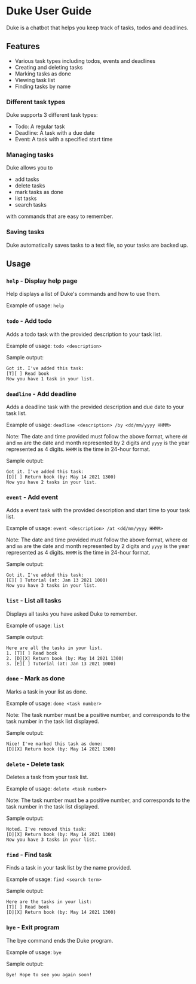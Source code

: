 # Duke User Guide
Duke is a chatbot that helps you keep track of tasks, todos 
and deadlines.

## Features

- Various task types including todos, events and deadlines
- Creating and deleting tasks
- Marking tasks as done
- Viewing task list
- Finding tasks by name

### Different task types 

Duke supports 3 different task types: 
- Todo: A regular task 
- Deadline: A task with a due date
- Event: A task with a specified start time

### Managing tasks

Duke allows you to 
- add tasks
- delete tasks
- mark tasks as done
- list tasks
- search tasks

with commands that are easy to remember.

### Saving tasks

Duke automatically saves tasks to a text file, so your tasks 
are backed up.


## Usage

### `help` - Display help page

Help displays a list of Duke's commands and how to use them.

Example of usage: `help`


### `todo` - Add todo

Adds a todo task with the provided description to your task list. 

Example of usage: `todo <description>`

Sample output:

```
Got it. I've added this task:
[T][ ] Read book 
Now you have 1 task in your list.
```

### `deadline` - Add deadline 

Adds a deadline task with the provided description and
due date to your task list.

Example of usage: `deadline <description> /by <dd/mm/yyyy HHMM>`

Note: The date and time provided must follow the above format, 
where `dd` and `mm` are the date and month represented by 2 digits
and `yyyy` is the year represented as 4 digits. `HHMM` is the time
in 24-hour format.

Sample output:

```
Got it. I've added this task:
[D][ ] Return book (by: May 14 2021 1300)
Now you have 2 tasks in your list.
```

### `event` - Add event

Adds a event task with the provided description and start time
to your task list.

Example of usage: `event <description> /at <dd/mm/yyyy HHMM>`

Note: The date and time provided must follow the above format,
where `dd` and `mm` are the date and month represented by 2 digits
and `yyyy` is the year represented as 4 digits. `HHMM` is the time
in 24-hour format.

Sample output:

```
Got it. I've added this task:
[E][ ] Tutorial (at: Jan 13 2021 1000)
Now you have 3 tasks in your list.
```

### `list` - List all tasks

Displays all tasks you have asked Duke to remember.

Example of usage: `list`

Sample output:

```
Here are all the tasks in your list.
1. [T][ ] Read book 
2. [D][X] Return book (by: May 14 2021 1300)
3. [E][ ] Tutorial (at: Jan 13 2021 1000)
```

### `done` - Mark as done 

Marks a task in your list as done.

Example of usage: `done <task number>`

Note: The task number must be a positive number, and
corresponds to the task number in the task list displayed.

Sample output:

```
Nice! I've marked this task as done:
[D][X] Return book (by: May 14 2021 1300)
```

### `delete` - Delete task

Deletes a task from your task list.

Example of usage: `delete <task number>`

Note: The task number must be a positive number, and
corresponds to the task number in the task list displayed.

Sample output:

```
Noted. I've removed this task: 
[D][X] Return book (by: May 14 2021 1300)
Now you have 3 tasks in your list.
```

### `find` - Find task

Finds a task in your task list by the name provided.

Example of usage: `find <search term>`

Sample output:

```
Here are the tasks in your list:
[T][ ] Read book
[D][X] Return book (by: May 14 2021 1300)
```

### `bye` - Exit program 

The bye command ends the Duke program.

Example of usage: `bye`

Sample output:

```
Bye! Hope to see you again soon!
```
